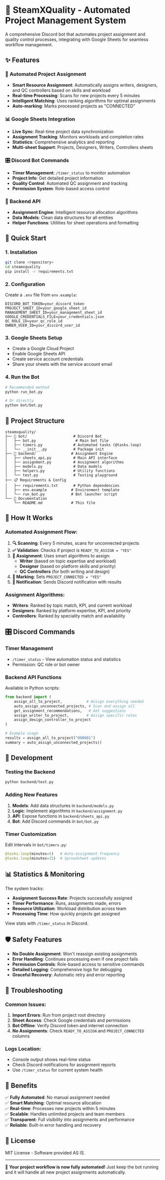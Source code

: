 # 🤖 SteamXQuality - Automated Project Management System

A comprehensive Discord bot that automates project assignment and quality control processes, integrating with Google Sheets for seamless workflow management.

## ✨ Features

### 🔄 **Automated Project Assignment**
- **Smart Resource Assignment**: Automatically assigns writers, designers, and QC controllers based on skills and workload
- **Real-time Processing**: Scans for new projects every 5 minutes
- **Intelligent Matching**: Uses ranking algorithms for optimal assignments
- **Auto-marking**: Marks processed projects as "CONNECTED"

### 📊 **Google Sheets Integration**
- **Live Sync**: Real-time project data synchronization
- **Assignment Tracking**: Monitors workloads and completion rates
- **Statistics**: Comprehensive analytics and reporting
- **Multi-sheet Support**: Projects, Designers, Writers, Controllers sheets

### 🎛️ **Discord Bot Commands**
- **Timer Management**: `/timer_status` to monitor automation
- **Project Info**: Get detailed project information
- **Quality Control**: Automated QC assignment and tracking
- **Permission System**: Role-based access control

### 🚀 **Backend API**
- **Assignment Engine**: Intelligent resource allocation algorithms
- **Data Models**: Clean data structures for all entities
- **Helper Functions**: Utilities for sheet operations and formatting

## 🚀 Quick Start

### 1. **Installation**
```bash
git clone <repository>
cd steamxquality
pip install -r requirements.txt
```

### 2. **Configuration**
Create a `.env` file from `env.example`:
```env
DISCORD_BOT_TOKEN=your_discord_token
PROJECT_SHEET_ID=your_google_sheet_id
MANAGEMENT_SHEET_ID=your_management_sheet_id
GOOGLE_CREDENTIALS_FILE=your_credentials.json
QC_ROLE_ID=your_qc_role_id
OWNER_USER_ID=your_discord_user_id
```

### 3. **Google Sheets Setup**
- Create a Google Cloud Project
- Enable Google Sheets API
- Create service account credentials
- Share your sheets with the service account email

### 4. **Run the Bot**
```bash
# Recommended method
python run_bot.py

# Or directly
python bot/bot.py
```

## 📁 Project Structure

```
steamxquality/
├── 🤖 bot/                     # Discord Bot
│   ├── bot.py                  # Main bot file
│   ├── timers.py              # Automated tasks (@tasks.loop)
│   └── __init__.py            # Package init
├── 🔧 backend/                # Assignment Engine
│   ├── sheets_api.py          # Main API interface
│   ├── assignment.py          # Assignment algorithms
│   ├── models.py              # Data models
│   ├── helpers.py             # Utility functions
│   └── test.py                # Testing playground
├── 📋 Requirements & Config
│   ├── requirements.txt       # Python dependencies
│   ├── env.example           # Environment template
│   └── run_bot.py            # Bot launcher script
└── 📄 Documentation
    └── README.md             # This file
```

## 🎯 How It Works

### **Automated Assignment Flow:**
1. **🔍 Scanning**: Every 5 minutes, scans for unconnected projects
2. **✅ Validation**: Checks if project is `READY_TO_ASSIGN = "YES"`
3. **🧠 Assignment**: Uses smart algorithms to assign:
   - **Writer** (based on topic expertise and workload)
   - **Designer** (based on platform skills and priority)
   - **QC Controllers** (for both writing and design)
4. **🔗 Marking**: Sets `PROJECT_CONNECTED = "YES"`
5. **📢 Notification**: Sends Discord notification with results

### **Assignment Algorithms:**
- **Writers**: Ranked by topic match, KPI, and current workload
- **Designers**: Ranked by platform expertise, KPI, and priority
- **Controllers**: Ranked by speciality match and availability

## 🎛️ Discord Commands

### **Timer Management**
- `/timer_status` - View automation status and statistics
- Permission: QC role or bot owner

### **Backend API Functions**
Available in Python scripts:
```python
from backend import (
    assign_all_to_project,           # Assign everything needed
    auto_assign_unconnected_projects, # Scan and assign all
    get_assignment_recommendations,   # Get suggestions
    assign_writer_to_project,        # Assign specific roles
    assign_design_controller_to_project
)

# Example usage
results = assign_all_to_project("000001")
summary = auto_assign_unconnected_projects()
```

## 🔧 Development

### **Testing the Backend**
```bash
python backend/test.py
```

### **Adding New Features**
1. **Models**: Add data structures in `backend/models.py`
2. **Logic**: Implement algorithms in `backend/assignment.py`
3. **API**: Expose functions in `backend/sheets_api.py`
4. **Bot**: Add Discord commands in `bot/bot.py`

### **Timer Customization**
Edit intervals in `bot/timers.py`:
```python
@tasks.loop(minutes=5)   # Auto-assignment frequency
@tasks.loop(minutes=15)  # Spreadsheet updates
```

## 📊 Statistics & Monitoring

The system tracks:
- **Assignment Success Rate**: Projects successfully assigned
- **Timer Performance**: Runs, assignments made, errors
- **Resource Utilization**: Workload distribution across team
- **Processing Time**: How quickly projects get assigned

View stats with `/timer_status` in Discord.

## 🛡️ Safety Features

- **No Double Assignment**: Won't reassign existing assignments
- **Error Handling**: Continues processing even if one project fails
- **Permission Controls**: Role-based access to sensitive commands
- **Detailed Logging**: Comprehensive logs for debugging
- **Graceful Recovery**: Automatic retry and error reporting

## 🚨 Troubleshooting

### **Common Issues:**
1. **Import Errors**: Run from project root directory
2. **Sheet Access**: Check Google credentials and permissions
3. **Bot Offline**: Verify Discord token and internet connection
4. **No Assignments**: Check `READY_TO_ASSIGN` and `PROJECT_CONNECTED` columns

### **Logs Location:**
- Console output shows real-time status
- Check Discord notifications for assignment reports
- Use `/timer_status` for current system health

## 🎉 Benefits

✅ **Fully Automated**: No manual assignment needed  
✅ **Smart Matching**: Optimal resource allocation  
✅ **Real-time**: Processes new projects within 5 minutes  
✅ **Scalable**: Handles unlimited projects and team members  
✅ **Transparent**: Full visibility into assignments and performance  
✅ **Reliable**: Built-in error handling and recovery  

## 📄 License

MIT License - Software provided AS IS.

---

🚀 **Your project workflow is now fully automated!** Just keep the bot running and it will handle all new project assignments automatically.